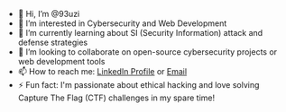 - 👋 Hi, I’m @93uzi
- 👀 I’m interested in Cybersecurity and Web Development
- 🌱 I’m currently learning about SI (Security Information) attack and defense strategies
- 💞️ I’m looking to collaborate on open-source cybersecurity projects or web development tools
- 📫 How to reach me: [LinkedIn Profile](https://www.linkedin.com/in/franck-oula%C3%AF-02819b26b/) or [Email](mailto:franck.oulai@ecole2600.com)
- ⚡ Fun fact: I'm passionate about ethical hacking and love solving Capture The Flag (CTF) challenges in my spare time!

<!---
93uzi/93uzi is a ✨ special ✨ repository because its `README.md` (this file) appears on your GitHub profile.
You can click the Preview link to take a look at your changes.
--->
